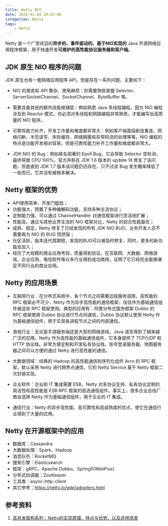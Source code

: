 ```yaml
---
title: Netty 简介
date: 2020-02-04 20:07:00
categories: Netty
tags:
    - Netty
---
```

Netty 是一个广受欢迎的**异步的、事件驱动的、基于NIO实现的** Java 开源网络应用程序框架，用于快速开发**可维护的高性能协议服务器和客户端**。

## JDK 原生 NIO 程序的问题
JDK 原生也有一套网络应用程序 API，但是存在一系列问题，主要如下：

* NIO 的类库和 API 繁杂，使用麻烦：你需要熟练掌握 Selector、ServerSocketChannel、SocketChannel、ByteBuffer 等。

* 需要具备其他的额外技能做铺垫：例如熟悉 Java 多线程编程，因为 NIO 编程涉及到 Reactor 模式，你必须对多线程和网路编程非常熟悉，才能编写出高质量的 NIO 程序。

* 可靠性能力补齐，开发工作量和难度都非常大：例如客户端面临断连重连、网络闪断、半包读写、失败缓存、网络拥塞和异常码流的处理等等。NIO 编程的特点是功能开发相对容易，但是可靠性能力补齐工作量和难度都非常大。

* JDK NIO 的 Bug：例如臭名昭著的 Epoll Bug，它会导致 Selector 空轮询，最终导致 CPU 100%。官方声称在 JDK 1.6 版本的 update 18 修复了该问题，但是直到 JDK 1.7 版本该问题仍旧存在，只不过该 Bug 发生概率降低了一些而已，它并没有被根本解决。

## Netty 框架的优势
* API使用简单，开发门槛低；
* 功能强大，预置了多种编解码功能，支持多种主流协议；
* 定制能力强，可以通过 ChannelHandler 对通信框架进行灵活地扩展；
* 性能高，通过与其他业界主流的 NIO 框架对比，Netty 的综合性能最优；
* 成熟、稳定，Netty 修复了已经发现的所有 JDK NIO BUG，业务开发人员不需要再为 NIO 的 BUG 而烦恼；
* 社区活跃，版本迭代周期短，发现的BUG可以被及时修复，同时，更多的新功能会加入；
* 经历了大规模的商业应用考验，质量得到验证。在互联网、大数据、网络游戏、企业应用、电信软件等众多行业得到成功商用，证明了它已经完全能够满足不同行业的商业应用。

## Netty 的应用场景
* 互联网行业：在分布式系统中，各个节点之间需要远程服务调用，高性能的 RPC 框架必不可少，Netty 作为异步高性能的通信框架，往往作为基础通信组件被这些 RPC 框架使用。典型的应用有：阿里分布式服务框架 Dubbo 的 RPC 框架使用 Dubbo 协议进行节点间通信，Dubbo 协议默认使用 Netty 作为基础通信组件，用于实现各进程节点之间的内部通信。

* 游戏行业：无论是手游服务端还是大型的网络游戏，Java 语言得到了越来越广泛的应用。Netty 作为高性能的基础通信组件，它本身提供了 TCP/UDP 和 HTTP 协议栈。非常方便定制和开发私有协议栈，账号登录服务器，地图服务器之间可以方便的通过 Netty 进行高性能的通信。

* 大数据领域：经典的 Hadoop 的高性能通信和序列化组件 Avro 的 RPC 框架，默认采用 Netty 进行跨界点通信，它的 Netty Service 基于 Netty 框架二次封装实现。

* 企业软件：企业和 IT 集成需要 ESB，Netty 对多协议支持、私有协议定制的简洁性和高性能是 ESB RPC 框架的首选通信组件。事实上，很多企业总线厂商会选择 Netty 作为基础通信组件，用于企业的 IT 集成。

* 通信行业：Netty 的异步高性能、高可靠性和高成熟度的优点，使它在通信行业得到了大量的应用。

## Netty 在开源框架中的应用
* 数据库：Cassandra
* 大数据处理：Spark、Hadoop
* 消息队列：RocketMQ
* 搜索引擎：Elasticsearch
* 框架：gRPC、Apache Dubbo、Spring5(WebFlux)
* 分布式协调器：ZooKeeper
* 工具类：async-http-client
* 其它参考：https://netty.io/wiki/adopters.html

## 参考资料
1. [高并发架构系列：Netty的实现原理、特点与优势、以及适用场景](https://youzhixueyuan.com/netty-implementation-principle.html)